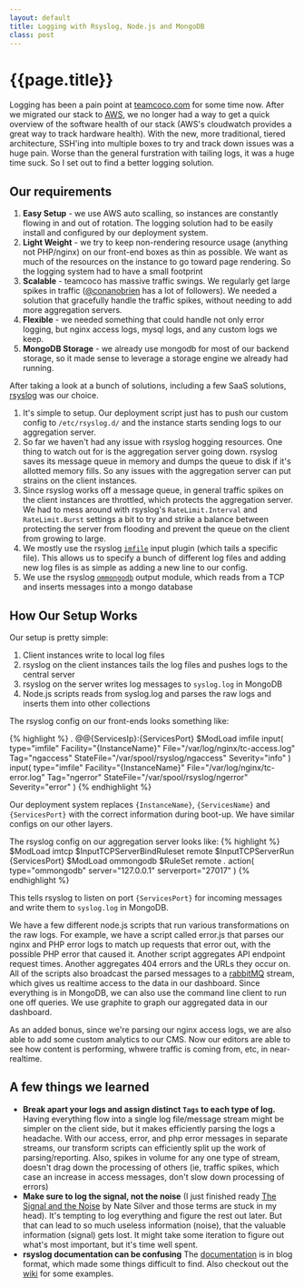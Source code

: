 ```yaml
---
layout: default
title: Logging with Rsyslog, Node.js and MongoDB
class: post
---
```


{{page.title}}
================================


Logging has been a pain point at [teamcoco.com](http://teamcoco.com) for some time now. After we migrated our stack to [AWS](http://aws.amazon.com), we no longer had a way to get a quick overview of the software health of our stack (AWS's cloudwatch provides a great way to track hardware health). With the new, more traditional, tiered architecture, SSH'ing into multiple boxes to try and track down issues was a huge pain. Worse than the general furstration with tailing logs, it was a huge time suck. So I set out to find a better logging solution.

Our requirements
-----------------

 1. **Easy Setup** - we use AWS auto scalling, so instances are constantly flowing in and out of rotation. The logging solution had to be easily install and configured by our deployment system.
 2. **Light Weight** - we try to keep non-rendering resource usage (anything not PHP/nginx) on our front-end boxes as thin as possible. We want as much of the resources on the instance to go toward page rendering. So the logging system had to have a small footprint
 3. **Scalable** - teamcoco has massive traffic swings. We regularly get large spikes in traffic ([@conanobrien](http://twitter.com/conanobrien) has a lot of followers). We needed a solution that gracefully handle the traffic spikes, without needing to add more aggregation servers.
 4. **Flexible** - we needed something that could handle not only error logging, but nginx access logs, mysql logs, and any custom logs we keep.
 5. **MongoDB Storage** - we already use mongodb for most of our backend storage, so it made sense to leverage a storage engine we already had running.

After taking a look at a bunch of solutions, including a few SaaS solutions, [rsyslog](http://www.rsyslog.com/) was our choice.

1. It's simple to setup. Our deployment script just has to push our custom config to `/etc/rsyslog.d/` and the instance starts sending logs to our aggregation server.
2. So far we haven't had any issue with rsyslog hogging resources. One thing to watch out for is the aggregation server going down. rsyslog saves its message queue in memory and dumps the queue to disk if it's allotted memory fills. So any issues with the aggregation server can put strains on the client instances.
3. Since rsyslog works off a message queue, in general traffic spikes on the client instances are throttled, which protects the aggregation server. We had to mess around with rsyslog's `RateLimit.Interval` and `RateLimit.Burst` settings a bit to try and strike a balance between protecting the server from flooding and prevent the queue on the client from growing to large.
4. We mostly use the rsyslog [`imfile`](http://www.rsyslog.com/doc/imfile.html) input plugin (which tails a specific file). This allows us to specify a bunch of different log files and adding new log files is as simple as adding a new line to our config.
5. We use the rsyslog [`ommongodb`](http://www.rsyslog.com/doc/ommongodb.html) output module, which reads from a TCP and inserts messages into a mongo database

How Our Setup Works
--------------------
Our setup is pretty simple:

1. Client instances write to local log files
2. rsyslog on the client instances tails the log files and pushes logs to the central server
3. rsyslog on the server writes log messages to `syslog.log` in MongoDB
4. Node.js scripts reads from syslog.log and parses the raw logs and inserts them into other collections

The rsyslog config on our front-ends looks something like:

{% highlight %}
    *.*  @@{ServicesIp}:{ServicesPort}
    $ModLoad imfile
    input(
        type="imfile"
        Facility="{InstanceName}"
        File="/var/log/nginx/tc-access.log"
        Tag="ngaccess"
        StateFile="/var/spool/rsyslog/ngaccess"
        Severity="info"
    )
    input(
        type="imfile"
        Facility="{InstanceName}"
        File="/var/log/nginx/tc-error.log"
        Tag="ngerror"
        StateFile="/var/spool/rsyslog/ngerror"
        Severity="error"
    )
{% endhighlight %}

Our deployment system replaces `{InstanceName}`, `{ServicesName}` and `{ServicesPort}` with the correct information during boot-up. We have similar configs on our other layers.

The rsyslog config on our aggregation server looks like:
{% highlight %}
    $ModLoad imtcp
    $InputTCPServerBindRuleset remote
    $InputTCPServerRun {ServicesPort}
    $ModLoad ommongodb
    $RuleSet remote
    *.* action(
        type="ommongodb"
        server="127.0.0.1"
        serverport="27017"
    )
{% endhighlight %}

This tells rsyslog to listen on port `{ServicesPort}` for incoming messages and write them to `syslog.log` in MongoDB.

We have a few different node.js scripts that run various transformations on the raw logs. For example, we have a script called error.js that parses our nginx and PHP error logs to match up requests that error out, with the possible PHP error that caused it. Another script aggregates API endpoint request times. Another aggregates 404 errors and the URLs they occur on. All of the scripts also broadcast the parsed messages to a [rabbitMQ](http://www.rabbitmq.com/) stream, which gives us realtime access to the data in our dashboard. Since everything is in MongoDB, we can also use the command line client to run one off queries. We use graphite to graph our aggregated data in our dashboard.

As an added bonus, since we're parsing our nginx access logs, we are also able to add some custom analytics to our CMS. Now our editors are able to see how content is performing, whwere traffic is coming from, etc, in near-realtime.

A few things we learned
-----------------------

 * **Break apart your logs and assign distinct `Tags` to each type of log.** Having everything flow into a single log file/message stream might be simpler on the client side, but it makes efficiently parsing the logs a headache. With our access, error, and php error messages in separate streams, our transform scripts can efficiently split up the work of parsing/reporting. Also, spikes in volume for any one type of stream, doesn't drag down the processing of others (ie, traffic spikes, which case an increase in access messages, don't slow down processing of errors)
 * **Make sure to log the signal, not the noise** (I just finished ready [The Signal and the Noise](http://www.amazon.com/dp/159420411X) by Nate Silver and those terms are stuck in my head). It's tempting to log everything and figure the rest out later. But that can lead to so much useless information (noise), that the valuable information (signal) gets lost. It might take some iteration to figure out what's most important, but it's time well spent.
 * **rsyslog documentation can be confusing** The [documentation](http://www.rsyslog.com/doc/manual.html) is in blog format, which made some things difficult to find. Also checkout out the [wiki](http://wiki.rsyslog.com/index.php/Main_Page) for some examples.





